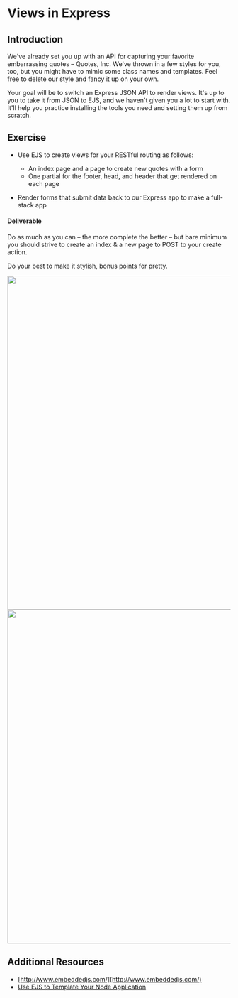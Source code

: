 # Views in Express

## Introduction

We've already set you up with an API for capturing your favorite embarrassing quotes – Quotes, Inc. We've thrown in a few styles for you, too, but you might have to mimic some class names and templates. Feel free to delete our style and fancy it up on your own.

Your goal will be to switch an Express JSON API to render views. It's up to you to take it from JSON to EJS, and we haven't given you a lot to start with. It'll help you practice installing the tools you need and setting them up from scratch.

## Exercise

- Use EJS to create views for your RESTful routing as follows:
  - An index page and a page to create new quotes with a form
  - One partial for the footer, head, and header that get rendered on each page

- Render forms that submit data back to our Express app to make a full-stack app

#### Deliverable

Do as much as you can – the more complete the better – but bare minimum you should strive to create an index & a new page to POST to your create action.

Do your best to make it stylish, bonus points for pretty.

<img width="752" src="https://cloud.githubusercontent.com/assets/25366/9153289/98b3a226-3e02-11e5-95dc-2f44b5393f5c.png">

<img width="752" src="https://cloud.githubusercontent.com/assets/25366/9153304/4ea3903c-3e03-11e5-9af5-82b63257475f.png">

## Additional Resources

- [http://www.embeddedjs.com/](http://www.embeddedjs.com/)
- [Use EJS to Template Your Node Application](https://scotch.io/tutorials/use-ejs-to-template-your-node-application)
